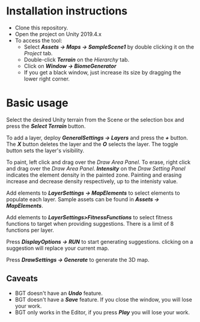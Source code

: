 
# Installation instructions

- Clone this repository.
- Open the project on Unity 2019.4.x
- To access the tool:
  - Select ***Assets -> Maps -> SampleScene1*** by double clicking it on the *Project* tab.
  - Double-click ***Terrain*** on the *Hierarchy* tab.
  - Click on ***Window -> BiomeGenerator***
  - If you get a black window, just increase its size by dragging the lower right corner.

# Basic usage

Select the desired Unity terrain from the Scene or the selection box and press the ***Select Terrain*** button.

To add a layer, deploy ***GeneralSettings -> Layers*** and press the ***+*** button. The ***X*** button deletes the layer and the ***O*** selects the layer. The toggle button sets the layer's visibility.

To paint, left click and drag over the *Draw Area Panel*. To erase, right click and drag over the *Draw Area Panel*. ***Intensity*** on the *Draw Setting Panel* indicates the element density in the painted zone. Painting and erasing increase and decrease density respectively, up to the intenisty value.  


Add elements to ***LayerSettings -> MapElements*** to select elements to populate each layer. Sample assets can be found in ***Assets -> MapElements***.

Add elements to ***LayerSettings>FitnessFunctions*** to select fitness functions to target when providing suggestions. There is a limit of 8 functions per layer.

Press ***DisplayOptions -> RUN*** to start generating suggestions. clicking on a suggestion will replace your current map.

Press ***DrawSettings -> Generate*** to generate the 3D map.

## Caveats 

- BGT doesn't have an ***Undo*** feature.
- BGT doesn't have a ***Save*** feature. If you close the window, you will lose your work.
- BGT only works in the Editor, if you press ***Play*** you will lose your work.
